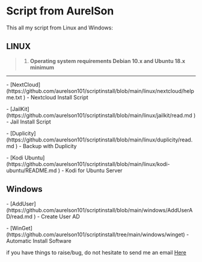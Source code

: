

# Script from AurelSon
This all my script from Linux and Windows:

<p><h2>LINUX </h2></p>

> 1. **Operating system requirements Debian 10.x and Ubuntu 18.x minimum**
---
<p>- [NextCloud](https://github.com/aurelson101/scriptinstall/blob/main/linux/nextcloud/helpme.txt ) - Nextcloud Install Script</p>
<p>- [JailKit](https://github.com/aurelson101/scriptinstall/blob/main/linux/jailkit/read.md ) - Jail Install Script</p>
<p>- [Duplicity](https://github.com/aurelson101/scriptinstall/blob/main/linux/duplicity/read.md ) - Backup with Duplicity</p>
<p>- [Kodi Ubuntu](https://github.com/aurelson101/scriptinstall/blob/main/linux/kodi-ubuntu/README.md ) - Kodi for Ubuntu Server</p>

<p><h2>Windows</h2></p>
<p>- [AddUser](https://github.com/aurelson101/scriptinstall/blob/main/windows/AddUserAD/read.md ) - Create User AD</p>

<p>- [WinGet](https://github.com/aurelson101/scriptinstall/tree/main/windows/winget) - Automatic Install Software</p>
  

<p>if you have things to raise/bug, do not hesitate to send me an email <a  href="mailto:support@aurelson.atlassian.net">Here</a></p>
